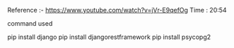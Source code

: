Reference :- https://www.youtube.com/watch?v=jVr-E9qefOg
Time : 20:54


command used

pip install django
pip install djangorestframework
pip install psycopg2
